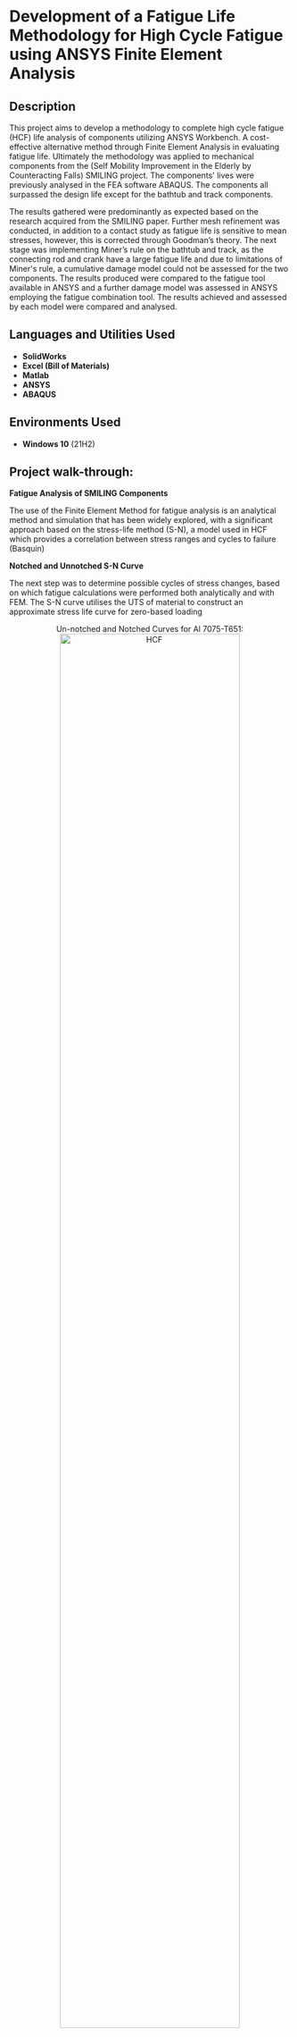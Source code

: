 <h1>Development of a Fatigue Life Methodology for High Cycle Fatigue using ANSYS Finite Element Analysis
</h1>


<h2>Description</h2>

This project aims to develop a methodology to complete high cycle fatigue (HCF) life analysis of components utilizing ANSYS Workbench. A cost-effective alternative method through Finite Element Analysis in evaluating fatigue life. Ultimately the methodology was applied to mechanical components from the (Self Mobility Improvement in the Elderly by Counteracting Falls) SMILING project. The components' lives were previously analysed in the FEA software ABAQUS. The components all surpassed the design life except for the bathtub and track components.

The results gathered were predominantly as expected based on the research acquired from the SMILING paper. Further mesh refinement was conducted, in addition to a contact study as fatigue life is sensitive to mean stresses, however, this is corrected through Goodman’s theory. The next stage was implementing Miner’s rule on the bathtub and track, as the connecting rod and crank have a large fatigue life and due to limitations of Miner's rule, a cumulative damage model could not be assessed for the two components. The results produced were compared to the fatigue tool available in ANSYS and a further damage model was assessed in ANSYS employing the fatigue combination tool. The results achieved and assessed by each model were compared and analysed.
<br />


<h2>Languages and Utilities Used</h2>

- <b>SolidWorks</b> 
- <b>Excel (Bill of Materials)</b>
- <b>Matlab</b>
- <b>ANSYS</b>
- <b>ABAQUS</b>

<h2>Environments Used </h2>

- <b>Windows 10</b> (21H2)

<h2>Project walk-through:</h2>

**Fatigue Analysis of SMILING Components**

The use of the Finite Element Method for fatigue analysis is an analytical method and simulation that has been widely explored, with a significant approach based on the stress-life method (S-N), a model used in HCF which provides a correlation between stress ranges and cycles to failure (Basquin)

**Notched and Unnotched S-N Curve**

The next step was to determine possible cycles of stress changes, based on which fatigue calculations were performed both analytically and with FEM. The S-N curve utilises the UTS of material to construct an approximate stress life curve for zero-based loading

</b>
<p align="center">
Un-notched and Notched Curves for Al 7075-T651: <br/>
<img src="https://i.imgur.com/10dNws9.png" height="80%" width="80%" alt="HCF"/>
<br />
<p align="center">
Un-notched and Notched Curves for 316 Stainless Steel: <br/>
<img src="https://i.imgur.com/Yfq9zcn.png" height="80%" width="80%" alt="HCF"/>  
<br />

**Finite Element Method and Fatigue Analysis**

The unit cell's fatigue study is conducted using the Finite Element (FE)programme ANSYS. The fatigue tool in ANSYS Workbench demands that fatigue material attributes be defined in terms of the S-N graph's alternating stress versus life graph. The S-N curve obtained above was utilized as the material input for the fatigue analysis for the SMILING components.

A contact study was conducted for each component to determine the effects between non-contact and contact modules, and if there was a significant difference that may account for the differences in fatigue life achieved by each component between ANSYS and ABAQUS

**Connecting Rod Analysis**

In the analysis of the connecting rod, a pin geometry was modelled in SolidWorks, and appropriate mates were added to ensure the rod's stability while assuming the pin was rigid. To reduce computational demand, a 1/8th geometry of the rod was created, and face splits were applied to the internal edges of the pin's cylindrical hole to account for stress concentrations at areas of abrupt cross-sectional changes. 

Frictionless supports were applied to symmetry faces, while fixed support was added to the pins, and a quartered horizontal load was applied to the centre of the pin to replicate the load from the upper crank. 

<p align="center">
Boundary Conditions applied to con-rod: <br/>
<img src="https://i.imgur.com/PhbfFuS.png" height="80%" width="80%" alt="HCF"/>  
<br />

<p align="center">
Refined mesh for the con-rod: <br/>
<img src="https://i.imgur.com/MH6OqYx.png" height="80%" width="80%" alt="HCF"/>  
<br />

**Results**

A plot of the von Mises stress in the model is shown below (a) and (b), with a maximum of 216.15 MPa at node 3440. The pins have been removed from the plots for clarity.
<p align="center">
(a) Maximum Principal Stress (b) Equivalent von-Mises stress: <br/><img src="https://i.imgur.com/sIpqXTR.png" height="80%" width="80%" alt="HCF"/>  
<br />

**Bathtub and Track Analysis**

In the analysis of the track and bathtub components, the geometry was created in Solidworks based on engineering drawings from the SMILING Project with the bathtub made of 7075 Aluminium and the track made of 316 Stainless Steel (cold drawn). To reduce computational demand, only half of the track and bathtub were modelled. An additional component, a baseplate, was designed as a rigid surface to support the slider and bathtub. The components were imported to ANSYS Workbench as a STEP file and further modified in the Design Modeller tab using face splits to create surfaces for applying boundary conditions. Stress concentration areas, such as fillets on the bathtub and internal fillets of the slider, were identified and face splits were generated accordingly.

Boundary conditions were applied, including a load and moment on the top surface of the bathtub, frictionless supports on planes of symmetry, and specific contact areas on the track due to resistive couple provided by steel bolts. The analysis utilized 10-node tetrahedral elements to account for quadratic displacement behaviour and irregular meshes.

<p align="center">
Boundary Condition applied to the Bathtub and track: <br/><img src="https://i.imgur.com/M1BoybP.png" height="80%" width="80%" alt="HCF"/>  
<br />

<p align="center">
Refined mesh for the bathtub and track components: <br/><img src="https://i.imgur.com/5keLNaj.png" height="80%" width="80%" alt="HCF"/>  
<br />

<p align="center">
Maximum Von-Mises stress contour plot for the bathtub: <br/><img src="https://i.imgur.com/vNZIZ1H.png" height="80%" width="80%" alt="HCF"/>  
<br />

<p align="center">
Cropped view of the bathtub indicating the max Von-Mises stress: <br/><img src="https://i.imgur.com/lC95Cqi.png" height="80%" width="80%" alt="HCF"/>  
<br />

<h2>Conclusions and Results</h2>

The damage done during the fatigue process is cumulative and generally unrecoverable as it is difficult to detect progressive changes in a material during fatigue, thus often occurring without warning. The analytical solution presented in this study allows for evaluating the number of cycles based on material data, following a similar approach to the SAE Handbook. This method serves as an alternative for conducting fatigue analysis and generating S-N curves when commercially available Finite Element Method programs are limited in their capabilities. The operational fatigue life of the components showed promising results, although discrepancies in the number of cycles to failure were observed due to assumptions and element distribution. The models could be enhanced by increasing mesh density in high-stress areas. Miner's rule was implemented for the bathtub component, as the connecting rod and crank had a large fatigue life. However, limitations of Miner's rule prevented assessing a cumulative damage model for these components. Despite some sources of error, the fatigue life prediction methods yielded similar results, though differing by a factor of 10. The track's fatigue life differed the most among the methods used compared to the results obtained in ABAQUS, potentially due to capturing results in ANSYS or the application of methodology. Life prediction modelling has contributed to improving component lives, including the use of surface enhancement procedures. Geometric optimization for fatigue can be performed before final product production, and compressive residual stress benefits are currently employed as an additional safety measure rather than incorporated into life prediction calculations.

**_Please contact me for more information on this project_**







<br/>
<br />
<br />
</p>


